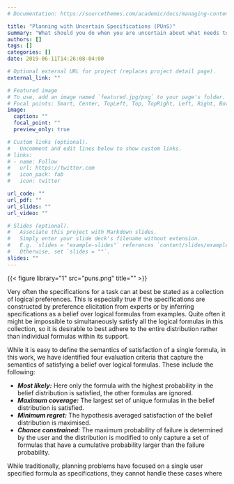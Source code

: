 ```yaml
---
# Documentation: https://sourcethemes.com/academic/docs/managing-content/

title: "Planning with Uncertain Specifications (PUnS)"
summary: "What should you do when you are uncertain about what needs to be done? Planning with specifications as a belief over LTL formulas"
authors: []
tags: []
categories: []
date: 2019-06-11T14:26:08-04:00

# Optional external URL for project (replaces project detail page).
external_link: ""

# Featured image
# To use, add an image named `featured.jpg/png` to your page's folder.
# Focal points: Smart, Center, TopLeft, Top, TopRight, Left, Right, BottomLeft, Bottom, BottomRight.
image:
  caption: ""
  focal_point: ""
  preview_only: true

# Custom links (optional).
#   Uncomment and edit lines below to show custom links.
# links:
# - name: Follow
#   url: https://twitter.com
#   icon_pack: fab
#   icon: twitter

url_code: ""
url_pdf: ""
url_slides: ""
url_video: ""

# Slides (optional).
#   Associate this project with Markdown slides.
#   Simply enter your slide deck's filename without extension.
#   E.g. `slides = "example-slides"` references `content/slides/example-slides.md`.
#   Otherwise, set `slides = ""`.
slides: ""
---
```


{{< figure library="1" src="puns.png" title="" >}}


Very often the specifications for a task can at best be stated as a collection of logical preferences. This is especially true if the specifications are constructed by preference elicitation from experts or by inferring specifications as a belief over logical formulas from examples. Quite often it might be impossible to simultaneously satisfy all the logical formulas in this collection, so it is desirable to best adhere to the entire distribution rather than individual formulas within its support.

While it is easy to define the semantics of satisfaction of a single formula, in this work, we have identified four evaluation criteria that capture the semantics of satisfying a belief over logical formulas. These include the following:

- ***Most likely:*** Here only the formula with the highest probability in the belief distribution is satisfied, the other formulas are ignored.
- ***Maximum coverage:*** The largest set of unique formulas in the belief distribution is satisfied.
- ***Minimum regret:*** The hypothesis averaged satisfaction of the belief distribution is maximised.
- ***Chance constrained:*** The maximum probability of failure is determined by the user and the distribution is modified to only capture a set of formulas that have a cumulative probability larger than the failure probability.

While traditionally, planning problems have focused on a single user specified formula as specifications, they cannot handle these cases where
